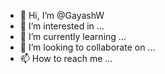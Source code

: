 - 👋 Hi, I’m @GayashW
- 👀 I’m interested in ...
- 🌱 I’m currently learning ...
- 💞️ I’m looking to collaborate on ...
- 📫 How to reach me ...

<!---
GayashW/GayashW is a ✨ special ✨ repository because its `README.md` (this file) appears on your GitHub profile.
You can click the Preview link to take a look at your changes.
--->
